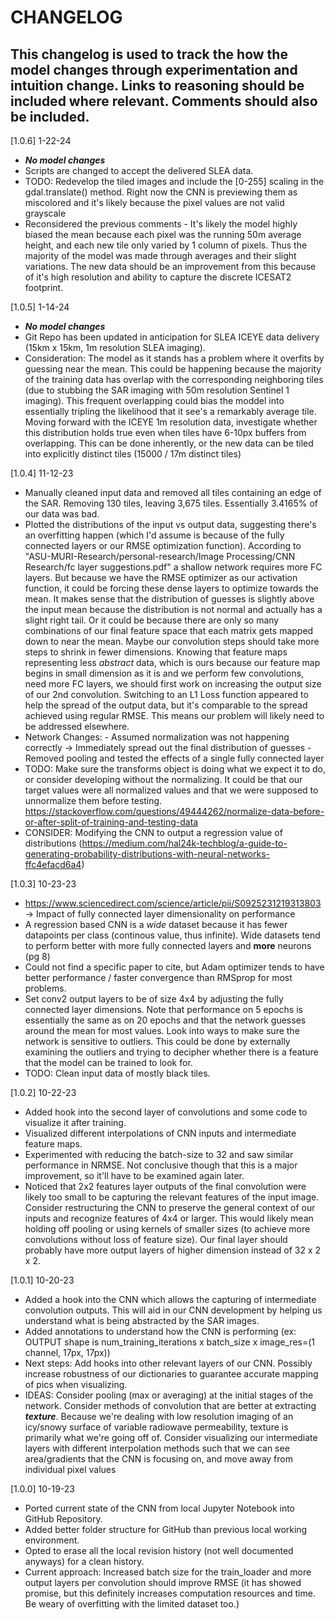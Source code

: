 # CHANGELOG
This changelog is used to track the how the model changes through experimentation and intuition change. Links to reasoning should be included where relevant.
Comments should also be included.
----

[1.0.6] 1-22-24
- ***No model changes***
- Scripts are changed to accept the delivered SLEA data.
- TODO: Redevelop the tiled images and include the [0-255] scaling in the gdal.translate() method. Right now the CNN is previewing them as miscolored and it's likely because the pixel values
        are not valid grayscale
- Reconsidered the previous comments - It's likely the model highly biased the mean because each pixel was the running 50m average height, and each new tile only varied by 1 column of pixels. Thus 
        the majority of the model was made through averages and their slight variations. The new data should be an improvement from this because of it's high resolution and ability to capture the
        discrete ICESAT2 footprint.

[1.0.5] 1-14-24
- ***No model changes***
- Git Repo has been updated in anticipation for SLEA ICEYE data delivery (15km x 15km, 1m resolution SLEA imaging).
- Consideration: The model as it stands has a problem where it overfits by guessing near the mean. This could be happening because the majority of the training data has overlap with the corresponding neighboring tiles (due to stubbing the SAR imaging with 50m resolution Sentinel 1 imaging). This frequent overlapping could bias the moddel into essentially tripling the likelihood that it see's a remarkably average tile. Moving forward with the ICEYE 1m resolution data, investigate whether this distribution holds true even when tiles have 6-10px buffers from overlapping. This can be done inherently, or the new data can be tiled into explicitly distinct tiles (15000 / 17m distinct tiles)

[1.0.4] 11-12-23
- Manually cleaned input data and removed all tiles containing an edge of the SAR. Removing 130 tiles, leaving 3,675 tiles. Essentially 3.4165% of our data was bad.
- Plotted the distributions of the input vs output data, suggesting there's an overfitting happen (which I'd assume is because of the fully connected layers or our RMSE optimization function). 
        According to "ASU-MURI-Research/personal-research/Image Processing/CNN Research/fc layer suggestions.pdf" a shallow network requires more FC layers. But because we have the RMSE optimizer as our
        activation function, it could be forcing these dense layers to optimize towards the mean. It makes sense that the distribution of guesses is slightly above the input mean because the distribution is not normal
        and actually has a slight right tail. Or it could be because there are only so many combinations of our final feature space that each matrix gets mapped down to near the mean. Maybe our convolution steps should
        take more steps to shrink in fewer dimensions.
        Knowing that feature maps representing less *abstract* data, which is ours because our feature map begins in small dimension as it is and we perform few convolutions, need more FC layers, we should first work on increasing
        the output size of our 2nd convolution. Switching to an L1 Loss function appeared to help the spread of the output data, but it's comparable to the spread achieved using regular RMSE. This means our problem will likely
        need to be addressed elsewhere.
- Network Changes:
       - Assumed normalization was not happening correctly -> Immediately spread out the final distribution of guesses
       - Removed pooling and tested the effects of a single fully connected layer
- TODO: Make sure the transforms object is doing what we expect it to do, or consider developing without the normalizing. It could be that our target values were all normalized values and that we were supposed to unnormalize them before
        testing.
        https://stackoverflow.com/questions/49444262/normalize-data-before-or-after-split-of-training-and-testing-data
- CONSIDER: Modifying the CNN to output a regression value of distributions (https://medium.com/hal24k-techblog/a-guide-to-generating-probability-distributions-with-neural-networks-ffc4efacd6a4)

[1.0.3] 10-23-23
- https://www.sciencedirect.com/science/article/pii/S0925231219313803 -> Impact of fully connected layer dimensionality on performance
- A regression based CNN is a *wide* dataset because it has fewer datapoints per class (continous value, thus infinite). Wide datasets tend to perform better with more fully connected
        layers and **more** neurons (pg 8)
- Could not find a specific paper to cite, but Adam optimizer tends to have better performance / faster convergence than RMSprop for most problems.
- Set conv2 output layers to be of size 4x4 by adjusting the fully connected layer dimensions. Note that performance on 5 epochs is essentially the same as on 20 epochs and that
        the network guesses around the mean for most values. Look into ways to make sure the network is sensitive to outliers. This could be done by externally examining the outliers
        and trying to decipher whether there is a feature that the model can be trained to look for.
- TODO: Clean input data of mostly black tiles.

[1.0.2] 10-22-23
- Added hook into the second layer of convolutions and some code to visualize it after training.
- Visualized different interpolations of CNN inputs and intermediate feature maps.
- Experimented with reducing the batch-size to 32 and saw similar performance in NRMSE. Not conclusive though that this is a major improvement, so it'll have to be examined again later.
- Noticed that 2x2 features layer outputs of the final convolution were likely too small to be capturing the relevant features of the input image. Consider restructuring the CNN to
        preserve the general context of our inputs and recognize features of 4x4 or larger. This would likely mean holding off pooling or using kernels of smaller sizes (to achieve more convolutions without loss of feature size). Our final layer should probably have more output layers of higher dimension instead of 32 x 2 x 2.


[1.0.1] 10-20-23
- Added a hook into the CNN which allows the capturing of intermediate convolution outputs. This will aid in our CNN development by helping us understand what is being abstracted by the SAR images.
- Added annotations to understand how the CNN is performing (ex: OUTPUT shape is num_training_iterations x batch_size x image_res=(1 channel, 17px, 17px))
- Next steps: Add hooks into other relevant layers of our CNN. Possibly increase robustness of our dictionaries to guarantee accurate mapping of pics when visualizing.
- IDEAS: Consider pooling (max or averaging) at the initial stages of the network. Consider methods of convolution that are better at extracting ***texture***. Because
          we're dealing with low resolution imaging of an icy/snowy surface of variable radiowave permeability, texture is primarily what we're going off of. Consider
          visualizing our intermediate layers with different interpolation methods such that we can see area/gradients that the CNN is focusing on, and move away from
          individual pixel values


[1.0.0] 10-19-23
- Ported current state of the CNN from local Jupyter Notebook into GitHub Repository.
- Added better folder structure for GitHub than previous local working environment.
- Opted to erase all the local revision history (not well documented anyways) for a clean history. 
- Current approach: Increased batch size for the train_loader and more output layers per convolution should improve RMSE (it has showed promise, but this definitely increases computation resources and time. Be weary of overfitting with the limited dataset too.)
